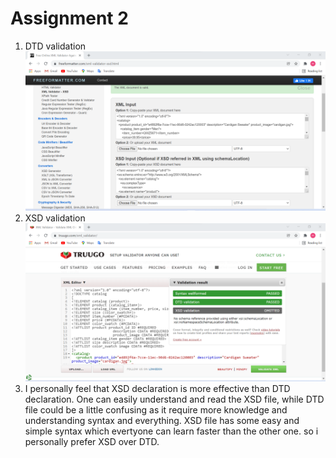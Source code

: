 # Assignment 2
1. DTD validation
![image info](./v1.png) 
2. XSD validation
![image info](./v2.png) 
3. I personally feel that XSD declaration is more effective than DTD declaration.
One can easily understand and read the XSD file, while DTD file could be a little confusing as it require more knowledge and understanding syntax and everything.
XSD file has some easy and simple syntax which evertyone can learn faster than the other one.
so i personally prefer XSD over DTD.
